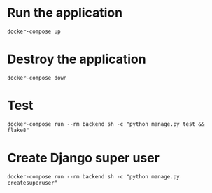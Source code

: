 # Run the application
```
docker-compose up
```
# Destroy the application
```
docker-compose down
```
# Test
```
docker-compose run --rm backend sh -c "python manage.py test && flake8"
```
# Create Django super user
```
docker-compose run --rm backend sh -c "python manage.py createsuperuser"
```
